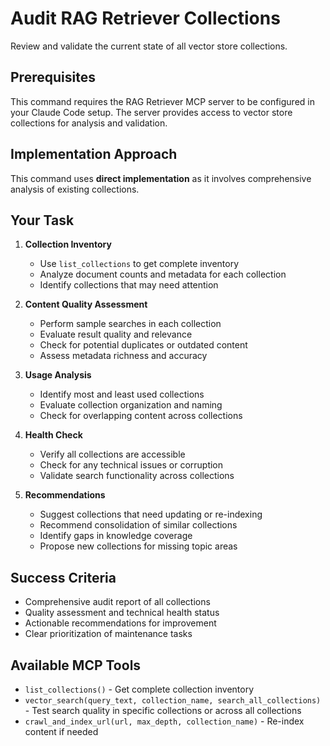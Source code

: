 # Audit RAG Retriever Collections

Review and validate the current state of all vector store collections.

## Prerequisites
This command requires the RAG Retriever MCP server to be configured in your Claude Code setup. The server provides access to vector store collections for analysis and validation.

## Implementation Approach
This command uses **direct implementation** as it involves comprehensive analysis of existing collections.

## Your Task
1. **Collection Inventory**
   - Use `list_collections` to get complete inventory
   - Analyze document counts and metadata for each collection
   - Identify collections that may need attention

2. **Content Quality Assessment**
   - Perform sample searches in each collection
   - Evaluate result quality and relevance
   - Check for potential duplicates or outdated content
   - Assess metadata richness and accuracy

3. **Usage Analysis**
   - Identify most and least used collections
   - Evaluate collection organization and naming
   - Check for overlapping content across collections

4. **Health Check**
   - Verify all collections are accessible
   - Check for any technical issues or corruption
   - Validate search functionality across collections

5. **Recommendations**
   - Suggest collections that need updating or re-indexing
   - Recommend consolidation of similar collections
   - Identify gaps in knowledge coverage
   - Propose new collections for missing topic areas

## Success Criteria
- Comprehensive audit report of all collections
- Quality assessment and technical health status
- Actionable recommendations for improvement
- Clear prioritization of maintenance tasks

## Available MCP Tools
- `list_collections()` - Get complete collection inventory
- `vector_search(query_text, collection_name, search_all_collections)` - Test search quality in specific collections or across all collections
- `crawl_and_index_url(url, max_depth, collection_name)` - Re-index content if needed
